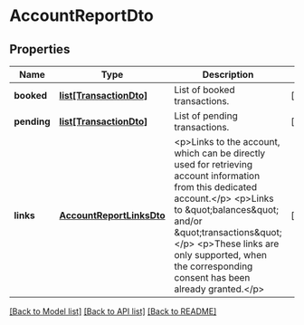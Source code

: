# AccountReportDto

## Properties
Name | Type | Description | Notes
------------ | ------------- | ------------- | -------------
**booked** | [**list[TransactionDto]**](TransactionDto.md) | List of booked transactions. | [optional] 
**pending** | [**list[TransactionDto]**](TransactionDto.md) | List of pending transactions. | [optional] 
**links** | [**AccountReportLinksDto**](AccountReportLinksDto.md) | &lt;p&gt;Links to the account, which can be directly used for retrieving account information from this dedicated account.&lt;/p&gt;  &lt;p&gt;Links to \&quot;balances\&quot; and/or \&quot;transactions\&quot;&lt;/p&gt;  &lt;p&gt;These links are only supported, when the corresponding consent has been already granted.&lt;/p&gt; | [optional] 

[[Back to Model list]](../README.md#documentation-for-models) [[Back to API list]](../README.md#documentation-for-api-endpoints) [[Back to README]](../README.md)


